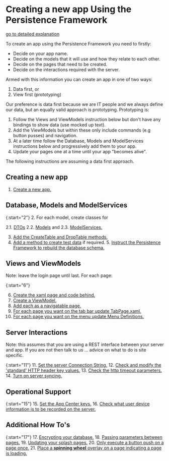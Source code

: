 # Creating a new app Using the Persistence Framework
[go to detailed explanation](https://melbourne-app-development.github.io/PersistenceFramework/CreatingANewAppDetail)


To create an app using the Persistence Framework you need to firstly:
* Decide on your app name.
* Decide on the models that it will use and how they relate to each other.
* Decide on the pages that need to be created.
* Decide on the interactions required with the server.

Armed with this information you can create an app in one of two ways:
1. Data first, or
2. View first (prototyping)

Our preference is data first because we are IT people and we always define our data, but an equally valid approach is prototyping. Prototyping is:
1. Follow the Views and ViewModels instruction below but don't have any bindings to show data (use mocked up text).
2. Add the ViewModels but within these only include commands (e.g button pusses) and navigation.
3. At a later time follow the Database, Models and ModelServices instructions below and progressively add them to your app.
4. Update your pages one at a time until your app "becomes alive".

The following instructions are assuming a data first approach.

## Creating a new app

1. [Create a new app.](https://melbourne-app-development.github.io/PersistenceFramework/CreatingANewAppDetail#CreateAppProject)

## Database, Models and ModelServices

{:start="2"}
2. For each model, create classes for 

2.1. [DTOs](https://melbourne-app-development.github.io/PersistenceFramework/CreatingANewAppDetail#DTOs)
2.2. [Models](https://melbourne-app-development.github.io/PersistenceFramework/CreatingANewAppDetail#Models) and
2.3. [ModelServices.](https://melbourne-app-development.github.io/PersistenceFramework/CreatingANewAppDetail#ModelServices)

3. [Add the CreateTable and DropTable methods.](https://melbourne-app-development.github.io/PersistenceFramework/CreatingANewAppDetail#CreateDrop)
4. [Add a method to create test data](https://melbourne-app-development.github.io/PersistenceFramework/CreatingANewAppDetail#TestData) if required.
5. [Instruct the Persistence Framework to rebuild the database schema.](https://melbourne-app-development.github.io/PersistenceFramework/CreatingANewAppDetail#CurrentDBVersion)


## Views and ViewModels

Note: leave the login page until last.
For each page:

{:start="6"}

6. [Create the xaml page and code behind.](https://melbourne-app-development.github.io/PersistenceFramework/CreatingANewAppDetail#CreateView)
7. [Create a ViewModel.](https://melbourne-app-development.github.io/PersistenceFramework/CreatingANewAppDetail#ViewModel)
8. [Add each as a navigatable page.](https://melbourne-app-development.github.io/PersistenceFramework/CreatingANewAppDetail#RegisterForNavigation)
9. [For each page you want on the tab bar update TabPage.xaml.](https://melbourne-app-development.github.io/PersistenceFramework/CreatingANewAppDetail#TabPage)
10. [For each page you want on the menu update Menu Definitions.](https://melbourne-app-development.github.io/PersistenceFramework/CreatingANewAppDetail#Menu)

## Server Interactions

Note: this assumes that you are using a REST interface between your server and app. If you are not then talk to us ... advice on what to do is site specific.

{:start="11"}
11. [Set the server Connection String.](https://melbourne-app-development.github.io/PersistenceFramework/CreatingANewAppDetail#Server)
12. [Check and modify the 'standard' HTTP header key values.](https://melbourne-app-development.github.io/PersistenceFramework/CreatingANewAppDetail#Headers)
13. [Check the http timeout parameters.](https://melbourne-app-development.github.io/PersistenceFramework/CreatingANewAppDetail#Timeout)
14. [Turn on server syncing.](https://melbourne-app-development.github.io/PersistenceFramework/CreatingANewAppDetail#ServerSync)

## Operational Support

{:start="15"}
15. [Set the App Center keys.](https://melbourne-app-development.github.io/PersistenceFramework/CreatingANewAppDetail#AppCenter)
16. [Check what user device information is to be recorded on the server.](https://melbourne-app-development.github.io/PersistenceFramework/CreatingANewAppDetail#DeviceInfo)

## Additional How To's

{:start="17"}
17. [Encrypting your database.](https://melbourne-app-development.github.io/PersistenceFramework/CreatingANewAppDetail#DBEncrypt)
18. [Passing parameters between pages.](https://melbourne-app-development.github.io/PersistenceFramework/CreatingANewAppDetail#PassingParams)
19. [Updating your splash pages.](https://melbourne-app-development.github.io/PersistenceFramework/CreatingANewAppDetail#Splash)
20. [Only execute a button push on a page once.](https://melbourne-app-development.github.io/PersistenceFramework/CreatingANewAppDetail#SingleRun)
21. [Place a __spinning wheel__ overlay on a page indicating a page is loading.](https://melbourne-app-development.github.io/PersistenceFramework/CreatingANewAppDetail#Spinning)

